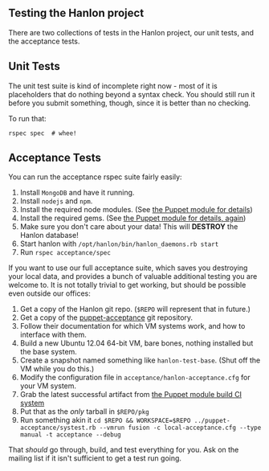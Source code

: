 Testing the Hanlon project
-------------------------

There are two collections of tests in the Hanlon project, our unit tests, and the acceptance tests.

## Unit Tests

The unit test suite is kind of incomplete right now - most of it is
placeholders that do nothing beyond a syntax check.  You should still run it
before you submit something, though, since it is better than no checking.

To run that:

    rspec spec  # whee!


## Acceptance Tests

You can run the acceptance rspec suite fairly easily:

1. Install `MongoDB` and have it running.
2. Install `nodejs` and `npm`.
3. Install the required node modules.  (See [the Puppet module for details](https://github.com/puppetlabs/puppetlabs-hanlon/blob/master/manifests/nodejs.pp))
4. Install the required gems.  (See [the Puppet module for details, again](https://github.com/puppetlabs/puppetlabs-hanlon/blob/master/manifests/ruby.pp))
5. Make sure you don't care about your data!  This will **DESTROY** the Hanlon database!
6. Start hanlon with `/opt/hanlon/bin/hanlon_daemons.rb start`
7. Run `rspec acceptance/spec`

If you want to use our full acceptance suite, which saves you destroying your
local data, and provides a bunch of valuable additional testing you are
welcome to.  It is not totally trivial to get working, but should be possible
even outside our offices:

1. Get a copy of the Hanlon git repo.  (`$REPO` will represent that in future.)
2. Get a copy of the [puppet-acceptance](https://github.com/csc/puppet-acceptance) git repository.
3. Follow their documentation for which VM systems work, and how to interface with them.
4. Build a new Ubuntu 12.04 64-bit VM, bare bones, nothing installed but the base system.
5. Create a snapshot named something like `hanlon-test-base`.  (Shut off the VM while you do this.)
6. Modify the configuration file in `acceptance/hanlon-acceptance.cfg` for your VM system.
7. Grab the latest successful artifact from [the Puppet module build CI system](https://jenkins.puppetlabs.com/job/Puppet%20Module%20-%20hanlon%20-%20package%20build/)
8. Put that as the *only* tarball in `$REPO/pkg`
9. Run something akin it `cd $REPO && WORKSPACE=$REPO ../puppet-acceptance/systest.rb --vmrun fusion -c local-acceptance.cfg --type manual -t acceptance --debug`

That *should* go through, build, and test everything for you.  Ask on the mailing list if it isn't sufficient to get a test run going.

